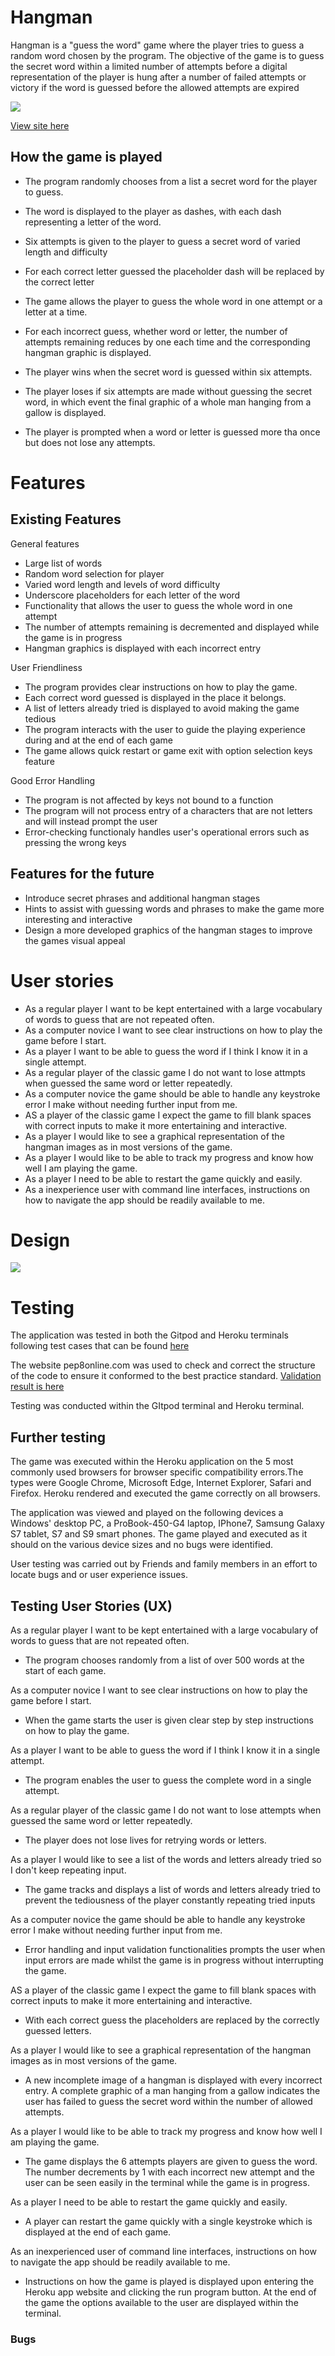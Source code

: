 # Hangman
Hangman is a "guess the word" game where the player tries to guess a random word chosen by the program. The objective of the game is to guess the secret word within a limited number of attempts before a digital representation of the player is hung after a number of failed attempts or victory if the word is guessed before the allowed attempts are expired

<img src="https://github.com/Lavlen/hangman/blob/main/responsiveness/hangman_responsive.PNG" style="max-width:50%;">

[View site here](https://hangm-n.herokuapp.com)

## How the game is played

* The program randomly chooses from a list a secret word for the player to guess.

* The word is displayed to the player as dashes, with each dash representing a letter of the word.

* Six attempts is given to the player to guess a secret word of varied length and difficulty

* For each correct letter guessed the placeholder dash will be replaced by the correct letter

* The game allows the player to guess the whole word in one attempt or a letter at a time.

* For each incorrect guess, whether word or letter, the number of attempts remaining reduces by one each time and the  corresponding hangman graphic is displayed. 

* The player wins when the secret word is guessed within six attempts. 

* The player loses if six attempts are made without guessing the secret word, in which event the final graphic of a whole man hanging from a gallow is displayed.

* The player is prompted when a word or letter is guessed more tha once but does not lose any attempts.

# Features

## Existing Features

General features
* Large list of words 
* Random word selection for player
* Varied word length and levels of word difficulty
* Underscore placeholders for each letter of the word
* Functionality that allows the user to guess the whole word in one attempt
* The number of attempts remaining is decremented and displayed while the game is in progress
* Hangman graphics is displayed with each incorrect entry

User Friendliness
* The program provides clear instructions on how to play the game.
* Each correct word guessed is displayed in the place it belongs.
* A list of letters already tried is displayed to avoid making the game tedious
* The program interacts with the user to guide the playing experience during and at the end of each game
* The game allows quick restart or game exit with option selection keys feature

Good Error Handling
* The program is not affected by keys not bound to a function
* The program will not process entry of a characters that are not letters and will instead prompt the user
* Error-checking functionaly handles user's operational errors such as pressing the wrong keys

## Features for the future

* Introduce secret phrases and additional hangman stages 
* Hints to assist with guessing words and phrases to make the game more interesting and interactive
* Design a more developed graphics of the hangman stages to improve the games visual appeal

# User stories

* As a regular player I want to be kept entertained with a large vocabulary of words to guess that are not repeated often.
* As a computer novice I want to see clear instructions on how to play the game before I start.
* As a player I want to be able to guess the word if I think I know it in a single attempt.
* As a regular player of the classic game I do not want to lose attmpts when guessed the same word or letter repeatedly.
* As a computer novice the game should be able to handle any keystroke error I make without needing further input from me.
* AS a player of the classic game I expect the game to fill blank spaces with correct inputs to make it more entertaining and interactive.
* As a player I would like to see a graphical representation of the hangman images as in most versions of the game.
* As a player I would like to be able to track my progress and know how well I am playing the game. 
* As a player I need to be able to restart the game quickly and easily.
* As a inexperience user with command line interfaces, instructions on how to navigate the app should be readily available to me.


# Design

<img src="https://github.com/Lavlen/hangman/blob/main/design/flowchart.png" style="max-width:50%;">

# Testing

The application was tested in both the Gitpod and Heroku terminals following test cases that can be found [here](https://github.com/Lavlen/hangman/tree/main/testing/test_cases.PNG)

The website pep8online.com was used to check and correct the structure of the code to ensure it conformed to the best practice standard. [Validation result is here](https://github.com/Lavlen/hangman/tree/main/testing/pep8_validation.PNG)

Testing was conducted within the GItpod terminal and Heroku terminal.

## Further testing
The game was executed within the Heroku application on the 5 most commonly used browsers for browser specific compatibility errors.The types were Google Chrome, Microsoft Edge, Internet Explorer, Safari and Firefox. Heroku rendered and executed the game correctly on all browsers.

The application was viewed and played on the following devices a Windows' desktop PC, a ProBook-450-G4 laptop, IPhone7, Samsung Galaxy S7 tablet, S7 and S9 smart phones. The game played and executed as it should on the various device sizes and no bugs were identified.

User testing was carried out by Friends and family members in an effort to locate bugs and or user experience issues.

## Testing User Stories (UX) 

As a regular player I want to be kept entertained with a large vocabulary of words to guess that are not repeated often.
* The program chooses randomly from a list of over 500 words at the start of each game.

As a computer novice I want to see clear instructions on how to play the game before I start.
* When the game starts the user is given clear step by step instructions on how to play the game.

As a player I want to be able to guess the word if I think I know it in a single attempt.
* The program enables the user to guess the complete word in a single attempt.

As a regular player of the classic game I do not want to lose attempts when guessed the same word or letter repeatedly.
* The player does not lose lives for retrying words or letters.

As a player I would like to see a list of the words and letters already tried so I don't keep repeating input.
* The game tracks and displays a list of words and letters already tried to prevent the tediousness of the player constantly repeating tried inputs 

As a computer novice the game should be able to handle any keystroke error I make without needing further input from me.
* Error handling and input validation functionalities prompts the user when input errors are made whilst the game is in progress without interrupting the game.

AS a player of the classic game I expect the game to fill blank spaces with correct inputs to make it more entertaining and interactive.
* With each correct guess the placeholders are replaced by the correctly guessed letters.

As a player I would like to see a graphical representation of the hangman images as in most versions of the game.
* A new incomplete image of a hangman is displayed with every incorrect entry. A complete graphic of a man hanging from a gallow indicates the user has failed to guess the secret word within the number of allowed attempts. 

As a player I would like to be able to track my progress and know how well I am playing the game. 
* The game displays the 6 attempts players are given to guess the word. The number decrements by 1 with each incorrect new attempt and the user can be seen easily in the terminal while the game is in progress.

As a player I need to be able to restart the game quickly and easily.
* A player can restart the game quickly with a single keystroke which is displayed at the end of each game.

As an inexperienced user of command line interfaces, instructions on how to navigate the app should be readily available to me.
* Instructions on how the game is played is displayed upon entering the Heroku app website and clicking the run program button. At the end of the game the options available to the user are displayed within the terminal.

### Bugs


